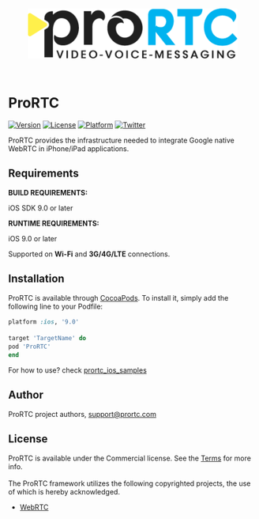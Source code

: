<br>
<p align="center" >
<a href="http://prortc.com/">
  <img src="https://raw.githubusercontent.com/ProRTC/prortc_ios_samples/master/ProRTC_logo.png" height="101" alt="ProRTC" title="ProRTC">
</a>
</p>
<br>

# ProRTC

[![Version](https://img.shields.io/cocoapods/v/ProRTC.svg?style=flat)](http://cocoapods.org/pods/ProRTC)
[![License](https://img.shields.io/cocoapods/l/ProRTC.svg?style=flat)](http://cocoapods.org/pods/ProRTC)
[![Platform](https://img.shields.io/cocoapods/p/ProRTC.svg?style=flat)](http://cocoapods.org/pods/ProRTC)
[![Twitter](https://img.shields.io/badge/twitter-@ProRTC-blue.svg?style=flat)](http://twitter.com/ProRTCApp)

ProRTC provides the infrastructure needed to integrate Google native WebRTC in iPhone/iPad applications.

## Requirements

**BUILD REQUIREMENTS:**

iOS SDK 9.0 or later

**RUNTIME REQUIREMENTS:**

iOS 9.0 or later

Supported on **Wi-Fi** and **3G/4G/LTE** connections.

## Installation

ProRTC is available through [CocoaPods](http://cocoapods.org). To install
it, simply add the following line to your Podfile:

```ruby
platform :ios, '9.0'

target 'TargetName' do
pod 'ProRTC'
end
```

For how to use? check [prortc_ios_samples](https://github.com/ProRTC/prortc_ios_samples)

## Author

ProRTC project authors, support@prortc.com

## License

ProRTC is available under the Commercial license. See the [Terms](https://prortc.com/terms-conditions.php) for more info.
<br><br>
The ProRTC framework utilizes the following copyrighted projects, the use of which is hereby acknowledged.
* [WebRTC](https://chromium.googlesource.com/external/webrtc/+/master/webrtc/LICENSE)
